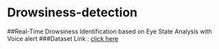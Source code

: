 # Drowsiness-detection
##Real-Time Drowsiness Identification based on Eye State Analysis with Voice alert
###Dataset Link : [click here](http://dlib.net/files/shape_predictor_68_face_landmarks.dat.bz2)
